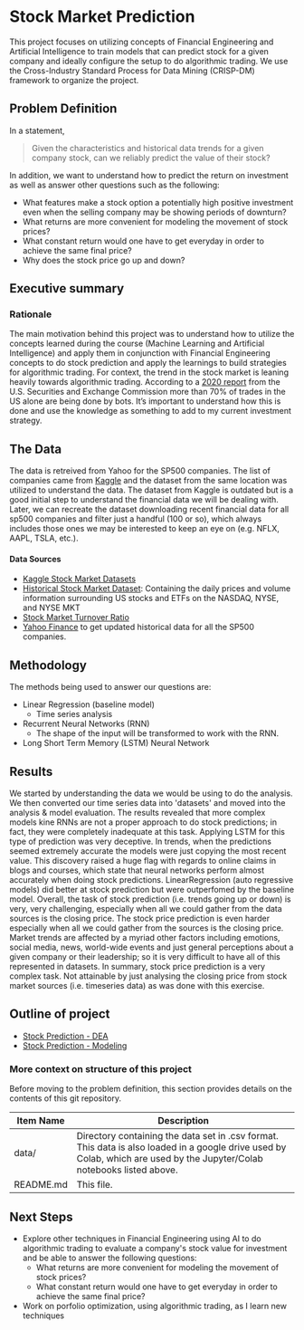# Stock Market Prediction 
This project focuses on utilizing concepts of Financial Engineering and Artificial Intelligence to train models that can predict stock for a given company and ideally configure the setup to do algorithmic trading. We use the Cross-Industry Standard Process for Data Mining (CRISP-DM) framework to organize the project.


## Problem Definition
In a statement,

> Given the characteristics and historical data trends for a given company stock, can we reliably predict the value of their stock?

In addition, we want to understand how to predict the return on investment as well as answer other questions such as the following:

* What features make a stock option a potentially high positive investment even when the selling company may be showing periods of downturn?
* What returns are more convenient for modeling the movement of stock prices?
* What constant return would one have to get everyday in order to achieve the same final price?
* Why does the stock price go up and down?

## Executive summary

### Rationale
The main motivation behind this project was to understand how to utilize the concepts learned during the course (Machine Learning and Artificial Intelligence) and apply them in conjunction with Financial Engineering concepts to do stock prediction and apply the learnings to build strategies for algorithmic trading. For context, the trend in the stock market is leaning heavily towards algorithmic trading. According to a [2020 report](https://www.sec.gov/files/Algo_Trading_Report_2020.pdf) from the U.S. Securities and Exchange Commission more than 70% of trades in the US alone are being done by bots. It’s important to understand how this is done and use the knowledge as something to add to my current investment strategy.

## The Data
The data is retreived from Yahoo for the SP500 companies. The  list of companies came from [Kaggle](https://www.kaggle.com/camnugent/sandp500) and the dataset from the same location was utilized to understand the data. The dataset from Kaggle is outdated but is a good initial step to understand the financial data we will be dealing with. Later, we can recreate the dataset downloading recent financial data for all sp500 companies and filter just a handful (100 or so), which always includes those ones we may be interested to keep an eye on (e.g. NFLX, AAPL, TSLA, etc.).

#### Data Sources
* [Kaggle Stock Market Datasets](https://www.kaggle.com/datasets/aaron7sun/stocknews)
* [Historical Stock Market Dataset](https://www.kaggle.com/borismarjanovic/price-volume-data-for-all-us-stocks-etfs): Containing the daily prices and volume information surrounding US stocks and ETFs on the NASDAQ, NYSE, and NYSE MKT 
* [Stock Market Turnover Ratio](https://fred.stlouisfed.org/series/DDEM01USA156NWDB)
* [Yahoo Finance](finance.yahoo.com) to get updated historical data for all the SP500 companies.

## Methodology
The methods being used to answer our questions are:
* Linear Regression (baseline model)
    * Time series analysis
* Recurrent Neural Networks (RNN)
    * The shape of the input will be transformed to work with the RNN.
* Long Short Term Memory (LSTM) Neural Network 

## Results
We started by understanding the data we would be using to do the analysis. We then converted our time series data into 'datasets' and moved into the analysis & model evaluation. The results revealed that more complex models kine RNNs are not a proper approach to do stock predictions; in fact, they were completely inadequate at this task. Applying LSTM for this type of prediction was very deceptive. In trends, when the predictions seemed extremely accurate the models were just copying the most recent value. This discovery raised a huge flag with regards to online claims in blogs and courses, which state that neural networks perform almost accurately when doing stock predictions. LinearRegression (auto regressive models) did better at stock prediction but were outperfomed by the baseline model. Overall, the task of stock prediction (i.e. trends going up or down) is very, very challenging, especially when all we could gather from the data sources is the closing price. The stock price prediction is even harder especially when all we could gather from the sources is the closing price. Market trends are affected by a myriad other factors including emotions, social media, news, world-wide events and just general perceptions about a given company or their leadership; so it is very difficult to have all of this represented in datasets. In summary, stock price prediction is a very complex task.  Not attainable by just analysing the closing price from stock market sources (i.e. timeseries data) as was done with this exercise.

## Outline of project

- [Stock Prediction - DEA](https://github.com/leonyi/zero-to-mlai-mastery/blob/main/capstone-stock-market-prediction/stock_prediction_EDA.ipynb)
- [Stock Prediction - Modeling ](https://github.com/leonyi/zero-to-mlai-mastery/blob/main/capstone-stock-market-prediction/stock_prediction_modeling.ipynb)

### More context on structure of this project
Before moving to the problem definition, this section provides details on the contents of this git repository.

| Item Name     | Description   |
| ------------- | ------------- |
| data/         | Directory containing the data set in .csv format. This data is also loaded in a google drive used by Colab, which are used by the Jupyter/Colab notebooks listed above.|
| README.md     | This file. |


## Next Steps
- Explore other techniques in Financial Engineering using AI to do algorithmic trading to evaluate a company's stock value for investment and be able to answer the following questions:
    * What returns are more convenient for modeling the movement of stock prices?
    * What constant return would one have to get everyday in order to achieve the same final price?
- Work on porfolio optimization, using algorithmic trading, as I learn new techniques
